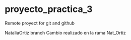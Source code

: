# proyecto_practica_3
Remote proyect for git and github

NataliaOrtiz branch
Cambio realizado en la rama Nat_Ortiz
